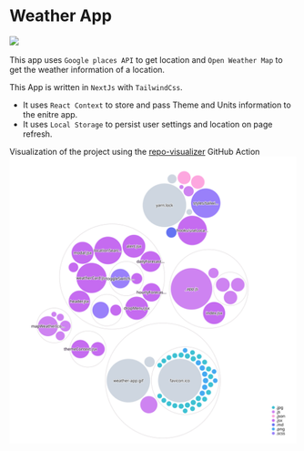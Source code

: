 # Weather App

<img src="./public/weather-app.gif" data-canonical-src="./public/weather-app.gif" width="400" />

This app uses `Google places API` to get location and `Open Weather Map` to get the weather information of a location.

This App is written in `NextJs` with `TailwindCss`.

- It uses `React Context` to store and pass Theme and Units information to the enitre app.
- It uses `Local Storage` to persist user settings and location on page refresh.

Visualization of the project using the [repo-visualizer](https://github.com/githubocto/repo-visualizer) GitHub Action
![Visualization of the codebase](./diagram.svg)
